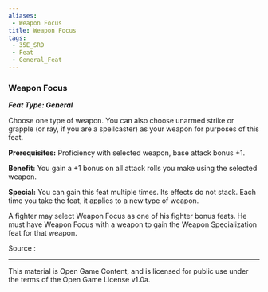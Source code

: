 ```yaml
---
aliases:
 - Weapon Focus
title: Weapon Focus
tags: 
 - 35E_SRD
 - Feat
 - General_Feat
---
```

### Weapon Focus 
***Feat Type: General***

Choose one type of weapon. You can also choose unarmed strike or grapple
(or ray, if you are a spellcaster) as your weapon for purposes of this
feat.

**Prerequisites:** Proficiency with selected weapon, base attack bonus
+1.

**Benefit:** You gain a +1 bonus on all attack rolls you make using the
selected weapon.

**Special:** You can gain this feat multiple times. Its effects do not
stack. Each time you take the feat, it applies to a new type of weapon.

A fighter may select Weapon Focus as one of his fighter bonus feats. He
must have Weapon Focus with a weapon to gain the Weapon Specialization
feat for that weapon.


Source :



---



This material is Open Game Content, and is licensed for public use under the terms of the Open Game License v1.0a.

